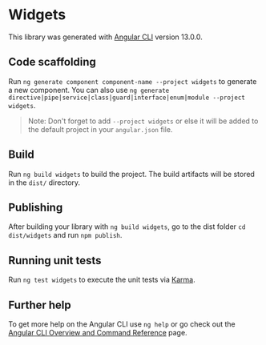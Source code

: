 # Widgets

This library was generated with [Angular CLI](https://github.com/angular/angular-cli) version 13.0.0.

## Code scaffolding

Run `ng generate component component-name --project widgets` to generate a new component. You can also use `ng generate directive|pipe|service|class|guard|interface|enum|module --project widgets`.
> Note: Don't forget to add `--project widgets` or else it will be added to the default project in your `angular.json` file. 

## Build

Run `ng build widgets` to build the project. The build artifacts will be stored in the `dist/` directory.

## Publishing

After building your library with `ng build widgets`, go to the dist folder `cd dist/widgets` and run `npm publish`.

## Running unit tests

Run `ng test widgets` to execute the unit tests via [Karma](https://karma-runner.github.io).

## Further help

To get more help on the Angular CLI use `ng help` or go check out the [Angular CLI Overview and Command Reference](https://angular.io/cli) page.
